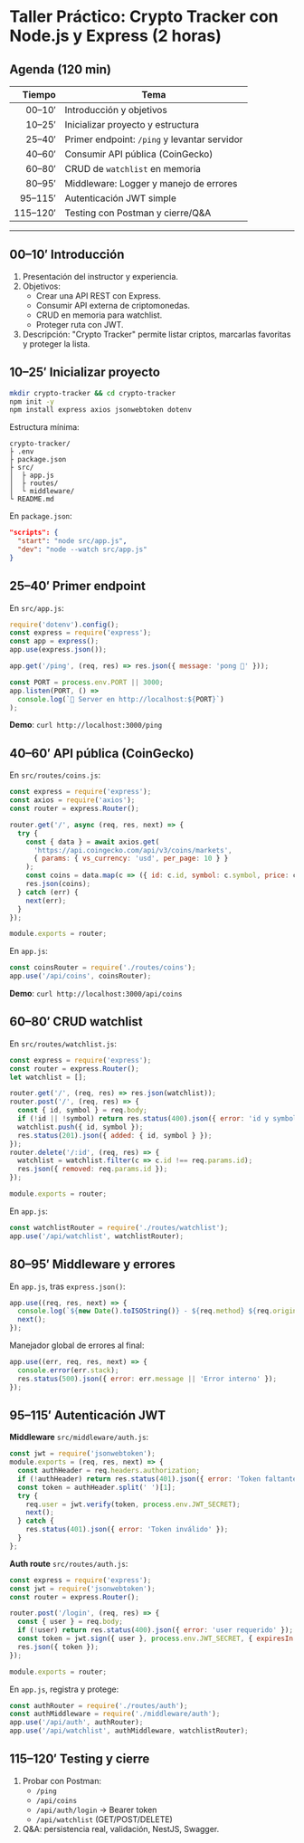 # Taller Práctico: Crypto Tracker con Node.js y Express (2 horas)

## Agenda (120 min)

| Tiempo   | Tema                                                        |
|---------:|-------------------------------------------------------------|
| 00–10′   | Introducción y objetivos                                    |
| 10–25′   | Inicializar proyecto y estructura                           |
| 25–40′   | Primer endpoint: `/ping` y levantar servidor                |
| 40–60′   | Consumir API pública (CoinGecko)                            |
| 60–80′   | CRUD de `watchlist` en memoria                              |
| 80–95′   | Middleware: Logger y manejo de errores                      |
| 95–115′  | Autenticación JWT simple                                    |
| 115–120′ | Testing con Postman y cierre/Q&A                            |

---

## 00–10′ Introducción

1. Presentación del instructor y experiencia.
2. Objetivos:
   - Crear una API REST con Express.
   - Consumir API externa de criptomonedas.
   - CRUD en memoria para watchlist.
   - Proteger ruta con JWT.
3. Descripción: "Crypto Tracker" permite listar criptos, marcarlas favoritas y proteger la lista.

## 10–25′ Inicializar proyecto

```bash
mkdir crypto-tracker && cd crypto-tracker
npm init -y
npm install express axios jsonwebtoken dotenv
```

Estructura mínima:
```
crypto-tracker/
├ .env
├ package.json
├ src/
│  ├ app.js
│  ├ routes/
│  └ middleware/
└ README.md
```

En `package.json`:
```json
"scripts": {
  "start": "node src/app.js",
  "dev": "node --watch src/app.js"
}
```

## 25–40′ Primer endpoint

En `src/app.js`:

```js
require('dotenv').config();
const express = require('express');
const app = express();
app.use(express.json());

app.get('/ping', (req, res) => res.json({ message: 'pong 🏓' }));

const PORT = process.env.PORT || 3000;
app.listen(PORT, () =>
  console.log(`🚀 Server en http://localhost:${PORT}`)
);
```

**Demo**: `curl http://localhost:3000/ping`

## 40–60′ API pública (CoinGecko)

En `src/routes/coins.js`:

```js
const express = require('express');
const axios = require('axios');
const router = express.Router();

router.get('/', async (req, res, next) => {
  try {
    const { data } = await axios.get(
      'https://api.coingecko.com/api/v3/coins/markets',
      { params: { vs_currency: 'usd', per_page: 10 } }
    );
    const coins = data.map(c => ({ id: c.id, symbol: c.symbol, price: c.current_price, image: c.image }));
    res.json(coins);
  } catch (err) {
    next(err);
  }
});

module.exports = router;
```

En `app.js`:
```js
const coinsRouter = require('./routes/coins');
app.use('/api/coins', coinsRouter);
```

**Demo**: `curl http://localhost:3000/api/coins`

## 60–80′ CRUD watchlist

En `src/routes/watchlist.js`:

```js
const express = require('express');
const router = express.Router();
let watchlist = [];

router.get('/', (req, res) => res.json(watchlist));
router.post('/', (req, res) => {
  const { id, symbol } = req.body;
  if (!id || !symbol) return res.status(400).json({ error: 'id y symbol requeridos' });
  watchlist.push({ id, symbol });
  res.status(201).json({ added: { id, symbol } });
});
router.delete('/:id', (req, res) => {
  watchlist = watchlist.filter(c => c.id !== req.params.id);
  res.json({ removed: req.params.id });
});

module.exports = router;
```

En `app.js`:
```js
const watchlistRouter = require('./routes/watchlist');
app.use('/api/watchlist', watchlistRouter);
```

## 80–95′ Middleware y errores  

En `app.js`, tras `express.json()`:
```js
app.use((req, res, next) => {
  console.log(`${new Date().toISOString()} - ${req.method} ${req.originalUrl}`);
  next();
});
```

Manejador global de errores al final:
```js
app.use((err, req, res, next) => {
  console.error(err.stack);
  res.status(500).json({ error: err.message || 'Error interno' });
});
```

## 95–115′ Autenticación JWT

**Middleware** `src/middleware/auth.js`:
```js
const jwt = require('jsonwebtoken');
module.exports = (req, res, next) => {
  const authHeader = req.headers.authorization;
  if (!authHeader) return res.status(401).json({ error: 'Token faltante' });
  const token = authHeader.split(' ')[1];
  try {
    req.user = jwt.verify(token, process.env.JWT_SECRET);
    next();
  } catch {
    res.status(401).json({ error: 'Token inválido' });
  }
};
```

**Auth route** `src/routes/auth.js`:
```js
const express = require('express');
const jwt = require('jsonwebtoken');
const router = express.Router();

router.post('/login', (req, res) => {
  const { user } = req.body;
  if (!user) return res.status(400).json({ error: 'user requerido' });
  const token = jwt.sign({ user }, process.env.JWT_SECRET, { expiresIn: '1h' });
  res.json({ token });
});

module.exports = router;
```

En `app.js`, registra y protege:
```js
const authRouter = require('./routes/auth');
const authMiddleware = require('./middleware/auth');
app.use('/api/auth', authRouter);
app.use('/api/watchlist', authMiddleware, watchlistRouter);
```

## 115–120′ Testing y cierre

1. Probar con Postman:
   - `/ping`
   - `/api/coins`
   - `/api/auth/login` → Bearer token
   - `/api/watchlist` (GET/POST/DELETE)
2. Q&A: persistencia real, validación, NestJS, Swagger.
